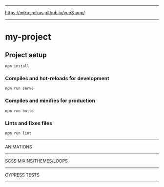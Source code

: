 
***
https://mikusmikus.github.io/vue3-app/
***

# my-project

## Project setup
```
npm install
```

### Compiles and hot-reloads for development
```
npm run serve
```

### Compiles and minifies for production
```
npm run build
```

### Lints and fixes files
```
npm run lint
```

***
ANIMATIONS
***
SCSS MIXINS/THEMES/LOOPS
***
CYPRESS TESTS
***

